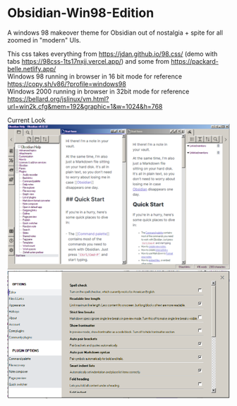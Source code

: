 # Obsidian-Win98-Edition
A windows 98 makeover theme for Obsidian out of nostalgia + spite for all zoomed in "modern" UIs.

This css takes everything from https://jdan.github.io/98.css/  (demo with tabs https://98css-1ts17nxjj.vercel.app/) and some from https://packard-belle.netlify.app/  
Windows 98 running in browser in 16 bit mode for reference https://copy.sh/v86/?profile=windows98  
Windows 2000 running in browser in 32bit mode for reference https://bellard.org/jslinux/vm.html?url=win2k.cfg&mem=192&graphic=1&w=1024&h=768



Current Look
![Obisidan Windows 98 Theme - Main Window](screenshots/main.png)
![Obisidan Windows 98 Theme - Settings](screenshots/settings.png)
